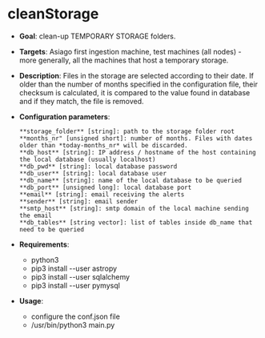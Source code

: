 # cleanStorage

- **Goal**: clean-up TEMPORARY STORAGE folders. 

- **Targets**: Asiago first ingestion machine, test machines (all nodes) - more generally, all the machines that host a temporary storage. 

- **Description**: Files in the storage are selected according to their date. If older than the number of months specified in the configuration file, their checksum is calculated, it is compared to the value found in database and if they match, the file is removed. 

- **Configuration parameters**:

      **storage_folder** [string]: path to the storage folder root  
      **months_nr" [unsigned short]: number of months. Files with dates older than *today-months_nr* will be discarded.
      **db_host** [string]: IP address / hostname of the host containing the local database (usually localhost)
      **db_pwd** [string]: local database password
      **db_user** [string]: local database user
      **db_name** [string]: name of the local database to be queried
      **db_port** [unsigned long]: local database port
      **email** [string]: email receiving the alerts
      **sender** [string]: email sender
      **smtp_host** [string]: smtp domain of the local machine sending the email
      **db_tables** [string vector]: list of tables inside db_name that need to be queried

- **Requirements**:
    - python3
    - pip3 install --user astropy
    - pip3 install --user sqlalchemy
    - pip3 install --user pymysql

- **Usage**:
    - configure the conf.json file
    - /usr/bin/python3 main.py
